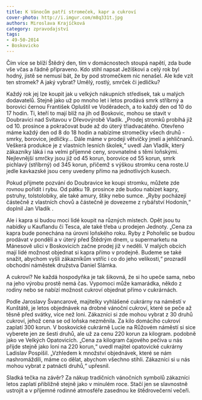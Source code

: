 ```yaml
---
title: K Vánocům patří stromeček, kapr a cukroví
cover-photo: http://i.imgur.com/m8q331t.jpg
authors: Miroslava Krajíčková
category: zpravodajství
tags: 
- 49-50-2014
- Boskovicko
---
```

Čím více se blíží Štědrý den, tím v domácnostech stoupá napětí, zda bude vše včas a řádně připraveno. Kdo stihl napsat Ježíškovi a celý rok byl hodný, jistě se nemusí bát, že by pod stromečkem nic nenašel. Ale kde vzít ten stromek? A jaký vybrat? Umělý, rostlý, smrček či jedličku?

Každý rok jej lze koupit jak u velkých nákupních středisek, tak u malých dodavatelů. Stejně jako už po mnoho let i letos prodává smrk stříbrný a borovici černou František Opluštil ve Voděradech, a to každý den od 10 do 17 hodin. Ti, kteří to mají blíž na jih od Boskovic, mohou se stavit v Doubravici nad Svitavou v Dřevovýrobě Vladík. „Prodej stromků probíhá již od 10. prosince a pokračovat bude až do úterý třiadvacátého. Otevřeno máme každý den od 8 do 18 hodin a nabízíme stromečky všech druhů - smrky, borovice, jedličky... Dále máme v prodeji větvičky jmelí a jehličnanů. Veškerá produkce je z vlastních lesních školek,“ uvedl Jan Vladík, který zákazníky láká i na velmi příjemné ceny, srovnatelné s těmi loňskými. Nejlevnější smrčky jsou již od 45 korun, borovice od 55 korun, smrk pichlavý (stříbrný) od 345 korun, přičemž s výškou stromku cena roste.U jedle kavkazské jsou ceny uvedeny přímo na jednotlivých kusech. 

Pokud přijmete pozvání do Doubravice ke koupi stromku, můžete zde rovnou pořídit i rybu. Od pátku 19. prosince zde budou nabízet kapry, pstruhy, tolstolobiky, ale také amury, štiky nebo sumce. „Ryby pocházejí částečně z vlastních chovů a částečně je dovezeme z rybářství Hodonín,“ doplnil Jan Vladík .

Ale i kapra si budou moci lidé koupit na různých místech. Opět jsou tu nabídky u Kauflandu či Tesca, ale také třeba u prodejen Jednoty. „Cena za kapra bude ponechána na úrovni loňského roku. Ryby z Pohořelic se budou prodávat v pondělí a v úterý před Štědrým dnem, u supermarketu na Mánesově ulici v Boskovicích začne prodej již v neděli. V malých obcích mají lidé možnost objednat si kapra přímo v prodejně. Budeme se také snažit, abychom vyšli zákazníkům vstříc i co do jeho velikosti,“ prozradil obchodní náměstek družstva Daniel Slámka.

A cukroví? Ne každá hospodyňka je tak šikovná, že si ho upeče sama, nebo na jeho výrobu prostě nemá čas. Vypomoci může kamarádka, někdo z rodiny nebo se nabízí možnost cukroví objednat přímo v cukrárnách.

Podle Jaroslavy Švancarové, majitelky vyhlášené cukrárny na náměstí v Kunštátě, je letos objednávek na drobné vánoční cukroví, které se peče až těsně před svátky, více než loni. Zákazníci si zde mohou vybrat z 30 druhů cukroví, jehož cena se od loňska nezměnila. Za kilo domácího cukroví zaplatí 300 korun. V boskovické cukrárně Lucie na Růžovém náměstí si sice vyberete jen ze šesti druhů, ale už za cenu 220 korun za kilogram. podobně jako ve Velkých Opatovicích. „Cena za kilogram čajového pečiva u nás přijde stejně jako loni na 220 korun,“ uvedl majitel opatovické cukrárny Ladislav Pospíšil. „Vzhledem k množství objednávek, které se nám nashromáždili, máme co dělat, abychom všechno stihli. Zákazníci si u nás mohou vybrat z patnácti druhů,“ upřesnil. 

Sladká tečka na závěr? Za nákup tradičních vánočních symbolů zákazníci letos zaplatí přibližně stejně jako v minulém roce. Stačí jen se slavnostně ustrojit a v příjemné rodinné atmosféře zasednou ke štědrovečerní večeři.




